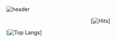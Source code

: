 ![header](https://capsule-render.vercel.app/api?type=Cylinder&text=welcome!&color=gradient)


<div align=center>	
 
 [![Hits](https://hits.seeyoufarm.com/api/count/incr/badge.svg?url=https%3A%2F%2Fgithub.com%2Fcllapsh&count_bg=%2379C83D&title_bg=%23555555&icon=&icon_color=%23E7E7E7&title=hits&edge_flat=false)]	
 
 </div>


[![Top Langs](https://github-readme-stats.vercel.app/api/top-langs/?username=cllapsh)]
